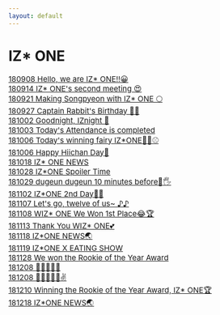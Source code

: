 ```yaml
---
layout: default
---
```

<h1>IZ* ONE</h1>
<div style="font-size:15px">
  <a target="_blank" href="https://www.vlive.tv/video/88099">180908 Hello, we are IZ* ONE!!😀</a><br>
  <a target="_blank" href="https://www.vlive.tv/video/89022">180914 IZ* ONE's second meeting 😍</a><br>
  <a target="_blank" href="https://www.vlive.tv/video/90003">180921 Making Songpyeon with IZ* ONE 🌕</a><br>
  <a target="_blank" href="https://www.google.com/url?q=https://www.vlive.tv/video/90638">180927 Captain Rabbit's Birthday 🐰🎂</a><br>
  <a target="_blank" href="https://www.vlive.tv/video/92085">181002 Goodnight, IZnight 🌙</a><br>
  <a target="_blank" href="https://www.vlive.tv/video/92128">181003 Today's Attendance is completed</a><br>
  <a target="_blank" href="https://www.vlive.tv/video/92604">181006 Today's winning fairy IZ*ONE🧚‍♀️⚾️</a><br>
  <a target="_blank" href="https://www.vlive.tv/video/92635">181006 Happy Hiichan Day🍓</a><br>
  <a target="_blank" href="https://www.vlive.tv/video/94535">181018 IZ* ONE NEWS</a><br>
  <a target="_blank" href="https://www.vlive.tv/video/95977">181028 IZ*ONE Spoiler Time</a><br>
  <a target="_blank" href="https://www.vlive.tv/video/96158">181029 dugeun dugeun 10 minutes before🙈🖐	</a><br>
  <a target="_blank" href="https://www.vlive.tv/video/97083">181102 IZ*ONE 2nd Day🙈🙉	</a><br>
  <a target="_blank" href="https://www.vlive.tv/video/97842">181107 Let's go, twelve of us~ ♪♪	</a><br>
  <a target="_blank" href="https://www.vlive.tv/video/98031">181108 WIZ* ONE We Won 1st Place😂🏆	</a><br>
  <a target="_blank" href="https://www.vlive.tv/video/98909">181113 Thank You WIZ* ONE💕</a><br>
  <a target="_blank" href="https://www.vlive.tv/video/99713">181118 IZ*ONE NEWS🌏	</a><br>
  <a target="_blank" href="https://www.vlive.tv/video/99363">181119 IZ*ONE X EATING SHOW</a><br>
  <a target="_blank" href="https://www.vlive.tv/video/101447">181128 We won the Rookie of the Year Award</a><br>
  <a target="_blank" href="https://www.vlive.tv/video/103136">181208 🧀🌭🍠🐡🍊</a><br>
  <a target="_blank" href="https://www.vlive.tv/video/103138">181208 🧀🌭🍠🐡🍊✌</a><br>
  <a target="_blank" href="https://www.vlive.tv/video/103421">181210 Winning the Rookie of the Year Award, IZ* ONE🏆</a><br>
  <a target="_blank" href="https://www.vlive.tv/video/104790">181218 IZ*ONE NEWS🌏</a><br>
  <a target="_blank" href=""></a><br>
  <a target="_blank" href=""></a><br>
  <a target="_blank" href=""></a><br>
  <a target="_blank" href=""></a><br>
  <a target="_blank" href=""></a><br>
  <a target="_blank" href=""></a><br>
  <a target="_blank" href=""></a><br>
</div>

